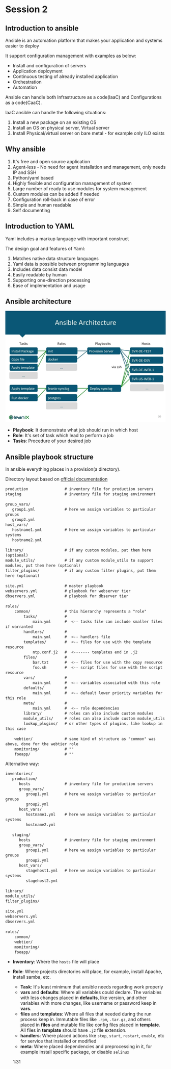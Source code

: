 # Session 2

## Introduction to ansible 
Ansible is an automation platform that makes your application and
systems easier to deploy

It support configuration management with examples as below:
* Install and configuration of servers
* Application deployment
* Continuous testing of already installed application
* Orchestration
* Automation

Ansible can handle both Infrastructure as a code(IaaC) and
Configurations as a code(CaaC). 

IaaC ansible can handle the following situations:
1. Install a new package on an existing OS
1. Install an OS on physical server, Virtual server
1. Install Physical/virtual server on bare metal - for example only ILO
	 exists

## Why ansible
1. It's free and open source application
1. Agent-less - No need for agent installation and management, only
	 needs IP and SSH
1. Python/yaml based
1. Highly flexible and configuration management of system
1. Large number of ready to use modules for system management
1. Custom modules can be added if needed
1. Configuration roll-back in case of error
1. Simple and human readable
1. Self documenting

## Introduction to YAML
Yaml includes a markup language with important construct

The design goal and features of Yaml:
1. Matches native data structure languages
1. Yaml data is possible between programming languages
1. Includes data consist data model
1. Easily readable by human
1. Supporting one-direction	processing
1. Ease of implementation and usage

## Ansible architecture
![architecture](assetes/architecture.png)

* **Playbook**: It demonstrate what job should run in which host
* **Role**: It's set of task which lead to perform a job
* **Tasks**: Procedure of your desired job

## Ansible playbook structure
In ansible everything places in a provision(a directory).

Directory layout based on [official documentation](https://docs.ansible.com/ansible/2.8/user_guide/playbooks_best_practices.html)
```
production                # inventory file for production servers
staging                   # inventory file for staging environment

group_vars/
   group1.yml             # here we assign variables to particular groups
   group2.yml
host_vars/
   hostname1.yml          # here we assign variables to particular systems
   hostname2.yml

library/                  # if any custom modules, put them here (optional)
module_utils/             # if any custom module_utils to support modules, put them here (optional)
filter_plugins/           # if any custom filter plugins, put them here (optional)

site.yml                  # master playbook
webservers.yml            # playbook for webserver tier
dbservers.yml             # playbook for dbserver tier

roles/
    common/               # this hierarchy represents a "role"
        tasks/            #
            main.yml      #  <-- tasks file can include smaller files if warranted
        handlers/         #
            main.yml      #  <-- handlers file
        templates/        #  <-- files for use with the template resource
            ntp.conf.j2   #  <------- templates end in .j2
        files/            #
            bar.txt       #  <-- files for use with the copy resource
            foo.sh        #  <-- script files for use with the script resource
        vars/             #
            main.yml      #  <-- variables associated with this role
        defaults/         #
            main.yml      #  <-- default lower priority variables for this role
        meta/             #
            main.yml      #  <-- role dependencies
        library/          # roles can also include custom modules
        module_utils/     # roles can also include custom module_utils
        lookup_plugins/   # or other types of plugins, like lookup in this case

    webtier/              # same kind of structure as "common" was above, done for the webtier role
    monitoring/           # ""
    fooapp/               # ""

```
Alternative way:
```
inventories/
   production/
      hosts               # inventory file for production servers
      group_vars/
         group1.yml       # here we assign variables to particular groups
         group2.yml
      host_vars/
         hostname1.yml    # here we assign variables to particular systems
         hostname2.yml

   staging/
      hosts               # inventory file for staging environment
      group_vars/
         group1.yml       # here we assign variables to particular groups
         group2.yml
      host_vars/
         stagehost1.yml   # here we assign variables to particular systems
         stagehost2.yml

library/
module_utils/
filter_plugins/

site.yml
webservers.yml
dbservers.yml

roles/
    common/
    webtier/
    monitoring/
    fooapp/
```

* **Inventory**: Where the ```hosts``` file will place
* **Role**: Where projects directories will place, for example, install
	Apache, install samba, etc.
	* **Task**: It's least minimum that ansible needs regarding work
		properly 
	* **vars** and **defaults**: Where all variables could declare. The
		variables with less changes placed in **defaults**, like version,
		and other variables with more changes, like username or password
		keep in **vars**.
	* **files** and **templates**: Where all files that needed during the
		run process keep in. Immutable files like ```.rpm```, ```.tar.gz```,
		and others placed in **files** and mutable file like config files
		placed in **template**. All files in **template** should have
		```.j2``` file extension.
	* **handlers**: Where placed actions like ```stop```, ```start```,
		```restart```, ```enable```, etc for service that installed or
		modified
	* **meta**: Where placed dependencies and preprocessing in it, for
		example install specific package, or disable ```selinux```
	
	1:31
